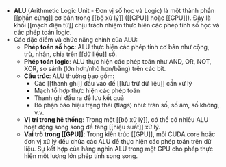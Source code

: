 - **ALU** (Arithmetic Logic Unit - Đơn vị số học và Logic) là một thành phần [[phần cứng]] cơ bản trong [[bộ xử lý]] ([[CPU]] hoặc [[GPU]]). Đây là khối [[mạch điện tử]] chịu trách nhiệm thực hiện các phép tính số học và các phép toán logic.
- Các đặc điểm và chức năng chính của ALU:
    - **Phép toán số học**: ALU thực hiện các phép tính cơ bản như cộng, trừ, nhân, chia trên [[dữ liệu]] số.
    - **Phép toán logic**: ALU thực hiện các phép toán như AND, OR, NOT, XOR, so sánh (lớn hơn/nhỏ hơn/bằng) trên các bit.
    - **Cấu trúc**: ALU thường bao gồm:
       - Các [[thanh ghi]] đầu vào để [[lưu trữ dữ liệu]] cần xử lý
       - Mạch tổ hợp thực hiện các phép toán
       - Thanh ghi đầu ra để lưu kết quả
       - Bộ phận báo hiệu trạng thái (flags) như: tràn số, số âm, số không, v.v.
    - **Vị trí trong hệ thống**: Trong một [[bộ xử lý]], có thể có nhiều ALU hoạt động song song để tăng [[hiệu suất]] xử lý.
    - **Vai trò trong [[GPU]]**: Trong kiến trúc [[GPU]], mỗi CUDA core hoặc đơn vị xử lý đều chứa các ALU để thực hiện các phép toán trên dữ liệu. Sự kết hợp của hàng nghìn ALU trong một GPU cho phép thực hiện một lượng lớn phép tính song song.